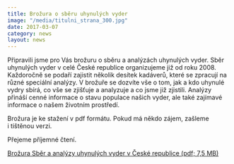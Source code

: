 ```yaml
---
title: Brožura o sběru uhynulých vyder
image: "/media/titulni_strana_300.jpg"
date: 2017-03-07
category: news
layout: news
---
```

Připravili jsme pro Vás brožuru o sběru a analýzách uhynulých vyder.
Sběr uhynulých vyder v celé České republice organizujeme již od roku
2008. Každoročně se podaří zajistit několik desítek kadáverů, které se
zpracují na různé speciální analýzy. V brožuře se dozvíte vše o tom, jak
a kdo uhynulé vydry sbírá, co vše se zjišťuje a analyzuje a co jsme již
zjistili. Analýzy přináší cenné informace o stavu populace našich vyder,
ale také zajímavé informace o našem životním prostředí.

Brožura je ke stažení v pdf formátu. Pokud má někdo zájem, zašleme
i tištěnou verzi.

Přejeme příjemné čtení.

[Brožura Sběr a analýzy uhynulých vyder v České republice (pdf;
7,5 MB)](/media/ALKA_-_Sb_r_a_anal_zy_vyder_-_web.pdf)
